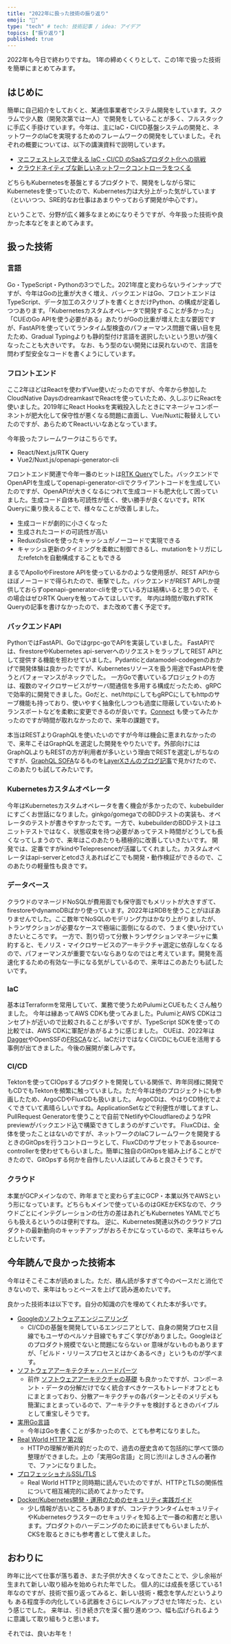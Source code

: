 ```yaml
---
title: "2022年に扱った技術の振り返り"
emoji: "🌇"
type: "tech" # tech: 技術記事 / idea: アイデア
topics: ["振り返り"]
published: true
---
```


2022年も今日で終わりですね。
1年の締めくくりとして、この1年で扱った技術を簡単にまとめてみます。

## はじめに

簡単に自己紹介をしておくと、某通信事業者でシステム開発をしています。スクラムで少人数（開発次第では一人）で開発をしていることが多く、フルスタックに手広く手掛けています。今年は、主にIaC・CI/CD基盤システムの開発と、ネットワークのIaCを実現するためのフレームワークの開発をしていました。それぞれの概要については、以下の講演資料で説明しています。

- [マニフェストレスで使える IaC・CI/CD のSaaSプロダクト化への挑戦](https://speakerdeck.com/hrk091/cd-nosaaspurodakutohua-henotiao-zhan)
- [クラウドネイティブな新しいネットワークコントローラをつくる](https://speakerdeck.com/hrk091/kuraudoneiteibunaxin-siinetutowakukontororawotukuru)

どちらもKubernetesを基盤とするプロダクトで、開発をしながら常にKubernetesを使っていたので、Kubernetes力は大分上がった気がしています（といいつつ、SRE的なお仕事はあまりやっておらず開発が中心です）。

ということで、分野が広く雑多なまとめになりそうですが、今年扱った技術や良かった本などをまとめてみます。

## 扱った技術

### 言語

Go・TypeScript・Pythonの3つでした。2021年度と変わらないラインナップですが、今年はGoの比重が大きく増え、バックエンドはGo、フロントエンドはTypeScript、データ加工のスクリプトを書くときだけPython、の構成が定着しつつあります。「Kubernetesカスタムオペレータで開発することが多かった」「CUEのGo APIを使う必要がある」あたりがGoの比重が増えた主な要因ですが、FastAPIを使っていてランタイム型検査のパフォーマンス問題で痛い目を見たため、Gradual Typingよりも静的型付け言語を選択したいという思いが強くなったことも大きいです。
なお、もう型のない開発には戻れないので、言語を問わず型安全なコードを書くようにしています。


### フロントエンド

ここ2年ほどはReactを使わずVue使いだったのですが、今年から参加したCloudNative DaysのdreamkastでReactを使っていたため、久しぶりにReactを使いました。2019年にReact Hooksを実戦投入したときにマネージャコンポーネントが肥大化して保守性が悪くなる問題に直面し、Vue/Nuxtに鞍替えしていたのですが、あらためてReactいいなあとなっています。

今年扱ったフレームワークはこちらです。

- React/Next.js/RTK Query
- Vue2/Nuxt.js/openapi-generator-cli

フロントエンド関連で今年一番のヒットは[RTK Query](https://redux-toolkit.js.org/rtk-query/overview)でした。バックエンドでOpenAPIを生成してopenapi-generator-cliでクライアントコードを生成していたのですが、OpenAPIが大きくなるにつれて生成コードも肥大化して困っていました。生成コード自体も可読性が低く、使い勝手が良くないです。RTK Queryに乗り換えることで、様々なことが改善しました。

- 生成コードが劇的に小さくなった
- 生成されたコードの可読性が高い
- Reduxのsliceを使ったキャッシュがノーコードで実現できる
- キャッシュ更新のタイミングを柔軟に制御できるし、mutationをトリガにしたrefetchを自動構成することもできる

まるでApolloやFirestore APIを使っているかのような使用感が、REST APIからほぼノーコードで得られたので、衝撃でした。バックエンドがREST APIしか提供しておらずopenapi-generator-cliを使っている方は結構いると思うので、その場合はぜひRTK Queryを触ってみてほしいです。 年内は時間が取れずRTK Queryの記事を書けなかったので、また改めて書く予定です。

### バックエンドAPI

PythonではFastAPI、Goではgrpc-goでAPIを実装していました。
FastAPIでは、firestoreやKubernetes api-serverへのリクエストをラップしてREST APIとして提供する機能を担わせていました。Pydanticとdatamodel-codegenのおかげで開発体験は良かったですが、Kubernetesリソースを扱う用途でFastAPIを使うとパフォーマンスがネックでした。
一方Goで書いているプロジェクトの方は、複数のマイクロサービスがサーバ間通信を多用する構成だったため、gRPCで効率的に開発できました。Goだと、net/httpにしてもgRPCにしてもhttpのサーブ機能も持っており、使いやすく抽象化しつつも過度に隠蔽していないためトランスポートなどを柔軟に変更できるのが良いです。[Connect](https://connect.build/) も使ってみたかったのですが時間が取れなかったので、来年の課題です。

本当はRESTよりGraphQLを使いたいのですが今年は機会に恵まれなかったので、来年こそはGraphQLを選定した開発をやりたいです。外部向けにはGraphQLよりもRESTの方が利用者が多いという理由でRESTを選定しがちなのですが、[GraphQL SOFA](https://the-guild.dev/graphql/sofa-api)なるものを[LayerXさんのブログ記事](https://tech.layerx.co.jp/entry/2022/12/19/230000)で見かけたので、このあたりも試してみたいです。


### Kubernetesカスタムオペレータ

今年はKubernetesカスタムオペレータを書く機会が多かったので、kubebuilderにすごくお世話になりました。ginkgo/gomegaでのBDDテストの実装も、オペレータのテストが書きやすかったです。一方で、kubebuilderのBDDテストはユニットテストではなく、状態収束を待つ必要があってテスト時間がどうしても長くなってしまうので、来年はこのあたりも積極的に改善していきたいです。
開発では、定番ですがkindやTelepresenceが活躍してくれました。カスタムオペレータはapi-serverとetcdさえあればどこでも開発・動作検証ができるので、このあたりの軽量性も良きです。


### データベース

クラウドのマネージドNoSQLが費用面でも保守面でもメリットが大きすぎて、firestoreやdynamoDBばかり使っています。2022年はRDBを使うことがほぼありませんでした。ここ数年でNoSQLのモデリング力はかなり上がりましたが、トランザクションが必要なケースで極端に面倒になるので、うまく使い分けていきたいところです。
一方で、割り切って分散トランザクションマネージャに集約すると、モノリス・マイクロサービスのアーキテクチャ選定に依存しなくなるので、パフォーマンスが重要でないならありなのではと考えています。開発を高速化するための有効な一手になる気がしているので、来年はこのあたりも試したいです。


### IaC

基本はTerraformを常用していて、業務で使うためPulumiとCUEもたくさん触りました。
今年は縁あってAWS CDKも使ってみました。PulumiとAWS CDKはコンセプトが近いので比較されることが多いですが、TypeScript SDKを使っての比較では、AWS CDKに軍配があがるように感じました。
CUEは、2022年は[Dagger](https://dagger.io/)やOpenSSFの[FRSCA](https://github.com/buildsec/frsca)など、IaCだけではなくCI/CDにもCUEを活用する事例が出てきました。今後の展開が楽しみです。


### CI/CD

Tektonを使ってCIOpsするプロダクトを開発している関係で、昨年同様に開発でもCDでもTektonを頻繁に触っていました。ただ今年は他のプロジェクトにも参画したため、ArgoCDやFluxCDも扱いました。
ArgoCDは、やはりCD特化でよくできていて素晴らしいですね。ApplicationSetなどで利便性が増してますし、PullRequest Generatorを使うことで自前でNetlifyやCloudflareのようなPR previewがバックエンド込で構築できてしまうのがすごいです。
FluxCDは、全体を使ったことはないのですが、ネットワークのIaCフレームワークを開発するときのGitOpsを行うコントローラとして、FluxCDのサブセットであるsource-controllerを使わせてもらいました。簡単に独自のGitOpsを組み上げることができたので、GitOpsする何かを自作したい人は試してみると良さそうです。


### クラウド

本業がGCPメインなので、昨年までと変わらず主にGCP・本業以外でAWSという形になっています。どちらもメインで使っているのはGKEかEKSなので、クラウドごとにインテグレーションの仕方の差はあれどもKubernetes YAMLでどちらも扱えるというのは便利ですね。
逆に、Kubernetes関連以外のクラウドプロダクトの最新動向のキャッチアップがおろそかになっているので、来年はちゃんとしたいです。


## 今年読んで良かった技術本

今年はそこそこ本が読めました。ただ、積ん読が多すぎて今のペースだと消化できないので、来年はもっとペースを上げて読み進めたいです。

良かった技術本は以下です。自分の知識の穴を埋めてくれた本が多いです。

- [Googleのソフトウェアエンジニアリング](https://www.oreilly.co.jp/books/9784873119656/)
  - CI/CDの基盤を開発しているエンジニアとして、自身の開発プロセス目線でもユーザのペルソナ目線でもすごく学びがありました。Googleほどのプロダクト規模でないと問題にならない or 意味がないものもありますが、「ビルド・リリースプロセスとはかくあるべき」というものが学べます。
- [ソフトウェアアーキテクチャ・ハードパーツ](https://www.oreilly.co.jp/books/9784814400065/)
  - 前作 [ソフトウェアアーキテクチャの基礎](https://www.oreilly.co.jp/books/9784873119823/) も良かったですが、コンポーネント・データの分解だけでなく統合すべきケースもトレードオフとともにまとまっており、分散アーキテクチャの各パターンとそのメリデメも簡潔にまとまっているので、アーキテクチャを検討するときのバイブルとして重宝しそうです。
- [実用Go言語](https://www.oreilly.co.jp/books/9784873119694/)
  - 今年はGoを書くことが多かったので、とても参考になりました。 
- [Real World HTTP 第2版](https://www.oreilly.co.jp/books/9784873119038/)
  - HTTPの理解が断片的だったので、過去の歴史含めて包括的に学べて頭の整理ができました。上の「実用Go言語」と同じ渋川よしきさんの著作で、ファンになりました。
- [プロフェッショナルSSL/TLS](https://www.lambdanote.com/products/tls)
  - Real World HTTPと同時期に読んでいたのですが、HTTPとTLSの関係性について相互補完的に読めてよかったです。 
- [Docker/Kubernetes開発・運用のためのセキュリティ実践ガイド](https://book.mynavi.jp/ec/products/detail/id=114099)
  - 少し情報が古いところもありますが、コンテナランタイムセキュリティやKubernetesクラスターのセキュリティを知る上で一番の和書だと思います。プロダクトのハーデニングのために読ませてもらいましたが、CKSを取るときにも参考書として使えました。


## おわりに

昨年に比べて仕事が落ち着き、また子供が大きくなってきたことで、少し余裕が生まれて新しい取り組みを始められた年でした。
個人的には成長を感じている1年なのですが、技術で振り返ってみると、新しい技術・概念を学んだというよりも ある程度手の内化している武器をさらにレベルアップさせた1年だった、という感じでした。
来年は、引き続き穴を深く掘り進めつつ、幅も広げられるように意識して取り組もうと思います。

それでは、良いお年を！